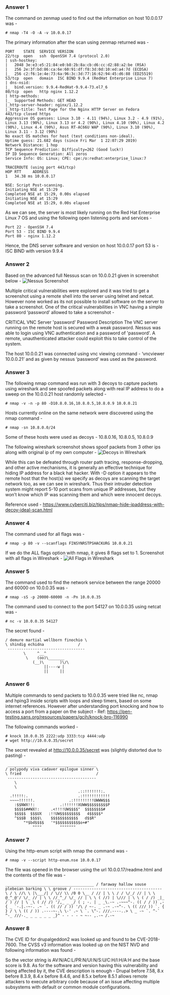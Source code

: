 ### Answer 1 
The command on zenmap used to find out the information on host 10.0.0.17 was -
```
# nmap -T4 -O -A -v 10.0.0.17
```

The primary information after the scan using zenmap returned was -
```
PORT	STATE  SERVICE VERSION
22/tcp  open   ssh 	OpenSSH 7.4 (protocol 2.0)
| ssh-hostkey:
|   2048 3e:e3:e5:21:84:e0:b8:2b:8a:cb:d6:cc:d2:88:a2:be (RSA)
|   256 2e:3f:bd:86:ca:6e:60:91:df:f8:3d:0d:10:ed:a4:7d (ECDSA)
|_  256 c2:f6:1e:4e:73:6a:96:3c:3d:77:16:62:94:45:d6:88 (ED25519)
53/tcp  open   domain  ISC BIND 9.9.4 (RedHat Enterprise Linux 7)
| dns-nsid:
|_  bind.version: 9.9.4-RedHat-9.9.4-73.el7_6
80/tcp  open   http	nginx 1.12.2
| http-methods:
|_  Supported Methods: GET HEAD
|_http-server-header: nginx/1.12.2
|_http-title: Test Page for the Nginx HTTP Server on Fedora
443/tcp closed https
Aggressive OS guesses: Linux 3.10 - 4.11 (94%), Linux 3.2 - 4.9 (91%), Linux 3.13 (90%), Linux 3.13 or 4.2 (90%), Linux 4.10 (90%), Linux 4.2 (90%), Linux 4.4 (90%), Asus RT-AC66U WAP (90%), Linux 3.10 (90%), Linux 3.11 - 3.12 (90%)
No exact OS matches for host (test conditions non-ideal).
Uptime guess: 21.682 days (since Fri Mar  1 22:07:29 2019)
Network Distance: 1 hop
TCP Sequence Prediction: Difficulty=262 (Good luck!)
IP ID Sequence Generation: All zeros
Service Info: OS: Linux; CPE: cpe:/o:redhat:enterprise_linux:7

TRACEROUTE (using port 443/tcp)
HOP RTT  	ADDRESS
1   34.38 ms 10.0.0.17

NSE: Script Post-scanning.
Initiating NSE at 15:29
Completed NSE at 15:29, 0.00s elapsed
Initiating NSE at 15:29
Completed NSE at 15:29, 0.00s elapsed
```

As we can see, the server is most likely running on the Red Hat Enterprise Linux 7 OS and using the following open listening ports and services -
```
Port 22 - OpenSSH 7.4
Port 53 - ISC BIND 9.9.4
Port 80 - nginx 1.12.2
```
Hence, the DNS server software and version on host 10.0.0.17 port 53 is -
ISC BIND with version 9.9.4

### Answer 2 
Based on the advanced full Nessus scan on 10.0.0.21 given in screenshot below -
![Nessus Screenshot](nessus.png?raw=true "nessus")

Multiple critical vulnerabilities were explored and it was tried to get a screenshot using a remote shell into the server using telnet and netcat. However none worked as its not possible to install software on the server to take a screenshot. One of the critical vulnerabilities in VNC having a simple password ‘password’ allowed to take a screenshot -

CRITICAL VNC Server 'password' Password
Description
The VNC server running on the remote host is secured with a weak password. Nessus was able to login using VNC authentication and a password of 'password'. A remote, unauthenticated attacker could exploit this to take control of the system.

The host 10.0.0.21 was connected using vnc viewing command -
‘vncviewer 10.0.0.21’ and as given by nessus ‘password’ was used as the password.


### Answer 3 
The following nmap command was run with 3 decoys to capture packets using wireshark and see spoofed packets along with real IP address to do a sweep on the 10.0.0.21 host randomly selected -

```
# nmap -v -n -p 80 -D10.8.0.16,10.8.0.5,10.8.0.9 10.0.0.21
```
Hosts currently online on the same network were discovered using the nmap command -
```
# nmap -sn 10.8.0.0/24
```

Some of these hosts were used as decoys - 10.8.0.16, 10.8.0.5, 10.8.0.9

The following wireshark screenshot shows spoof packets from 3 other ips along with original ip of my own computer -
![Decoys in Wireshark](decoy_wireshark.png?raw=true "Decoys in Wireshark")

While this can be defeated through router path tracing, response-dropping, and other active mechanisms, it is generally an effective technique for hiding IP address for a black hat hacker.
With -D option it appears to the remote host that the host(s) we specify as decoys are scanning the target network too, as we can see in wireshark. Thus their intruder detection system might report 5-10 port scans from unique IP addresses, but they won’t know which IP was scanning them and which were innocent decoys. 

Reference used - https://www.cyberciti.biz/tips/nmap-hide-ipaddress-with-decoy-ideal-scan.html


### Answer 4
The command used for all flags was -
```
# nmap -p 80 -v --scanflags FINSYNRSTPSHACKURG 10.0.0.21
```
If we do the ALL flags option with nmap, it gives 8 flags set to 1.
Screenshot with all flags in Wireshark -
![All Flags in Wireshark](all_flags.png?raw=true "All Flags in Wireshark")

### Answer 5
The command used to find the network service between the range 20000 and 60000 on 10.0.0.35 was -
```
# nmap -sS -p 20000-60000 -n -Pn 10.0.0.35
```

The command used to connect to the port 54127 on 10.0.0.35 using netcat was -
```
# nc -v 10.0.0.35 54127
```

The secret found -

```
/ demure martial wellborn finochio \
\ shindig echidna              	/
 ----------------------------------
    	\     ^__^
     	 \    (oo)\_______
        	(__)\   	)\/\
                 ||----w |
                 || 	||
```


### Answer 6 
Multiple commands to send packets to 10.0.0.35 were tried like nc, nmap and hping3 inside scripts with loops and sleep timers, based on some internet references. However after understanding port knocking and how to access a port from a paper on the subject - 
Ref: https://pen-testing.sans.org/resources/papers/gcih/knock-bro-116990

The following commands worked -
```
# knock 10.0.0.35 2222:udp 3333:tcp 4444:udp
# wget http://10.0.0.35/secret
```

The secret revealed at http://10.0.0.35/secret was (slightly distorted due to pasting) -
```
 _______________________________________
/ polypody viva cadaver epilogue sinner \
\ fried                             	/
 ---------------------------------------
	\
 	\
                               	.::!!!!!!!:.
  .!!!!!:.                    	.:!!!!!!!!!!!!
  ~~~~!!!!!!.             	.:!!!!!!!!!UWWW$$$
  	:$$NWX!!:       	.:!!!!!!XUWW$$$$$$$$$P
  	$$$$$##WX!:  	.<!!!!UW$$$$"  $$$$$$$$#
  	$$$$$  $$$UX   :!!UW$$$$$$$$$   4$$$$$*
  	^$$$B  $$$$\ 	$$$$$$$$$$$$   d$$R"
    	"*$bd$$$$  	'*$$$$$$$$$$$o+#"
         	""""      	"""""""
```

### Answer 7
Using the http-enum script with nmap the command was -
```
# nmap -v --script http-enum.nse 10.0.0.17
```

The file was opened in the browser using the url 10.0.0.17/readme.html and the contents of the file was -
```
_______________________________________ / faraway hallow souse plebeian barking \ \ groove / --------------------------------------- \ / \ //\ \ |\___/| / \// \\ /0 0 \__ / // | \ \ / / \/_/ // | \ \ @_^_@'/ \/_ // | \ \ //_^_/ \/_ // | \ \ ( //) | \/// | \ \ ( / /) _|_ / ) // | \ _\ ( // /) '/,_ _ _/ ( ; -. | _ _\.-~ .-~~~^-. (( / / )) ,-{ _ `-.|.-~-. .~ `. (( // / )) '/\ / ~-. _ .-~ .-~^-. \ (( /// )) `. { } / \ \ (( / )) .----~-.\ \-' .~ \ `. \^-. ///.----..> \ _ -~ `. ^-` ^-_ ///-._ _ _ _ _ _ _}^ - - - - ~ ~-- ,.-~ /.-~  
```


### Answer 8
The CVE ID for drupalgeddon2 was looked up and found to be CVE-2018-7600. The CVSS v3 information was looked up on the NIST NVD and following information was found -

So the vector string is AV:N/AC:L/PR:N/UI:N/S:U/C:H/I:H/A:H and the base score is 9.8.
As for the software and version having this vulnerability and being affected by it, the CVE description is enough -
Drupal before 7.58, 8.x before 8.3.9, 8.4.x before 8.4.6, and 8.5.x before 8.5.1 allows remote attackers to execute arbitrary code because of an issue affecting multiple subsystems with default or common module configurations.


